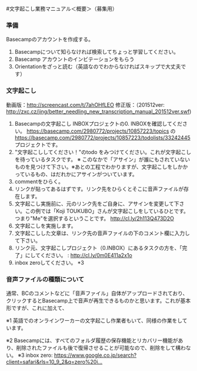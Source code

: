#文字起こし業務マニュアル＜概要＞（募集用）

### 準備
Basecampのアカウントを作成する。
1. Basecampについて知らなければ検索してちょっと学習してください。
2. Basecamp アカウントのインビテーションをもらう
3. Orientationをざっと読む（英語なのでわからなければスキップで大丈夫です）


### 文字起こし
動画版：http://screencast.com/t/7ahOHfLEO
修正版：（201512ver: http://zxc.cz/jing/better_needling_new_transcription_manual_201512ver.swf) 


1. Basecampの文字起こし INBOXプロジェクトの0. INBOXを確認してください。
https://basecamp.com/2980772/projects/10857223/topics
の https://basecamp.com/2980772/projects/10857223/todolists/33242445 プロジェクトです。
2. "文字起こししてください！"のtodo をみつけてください。これが文字起こしを待っているタスクです。
※ このなかで「アサイン」が誰にもされていないものを見つけて下さい。※あとの工程でわかりますが、文字起こしをしかかっているもの、はだれかにアサインがついています。
3. commentをひらく。
4. リンクが貼ってあるはずです。リンク先をひらくとそこに音声ファイルが存在します。
5. 文字起こし実施前に、元のリンク先をご自身に、アサインを変更して下さい。この例では「Koji TOUKUBO」さんが文字起こしをしているひとです。つまり"Me"を選択するということです。
http://cl.ly/2h113Q473D2O
6. 文字起こしを実施します。
7. 文字起こしした文章は、リンク先の音声ファイルの下のコメント欄に入力して下さい。
8. リンク元、文字起こしプロジェクト（0.INBOX）にあるタスクの方を、「完了」にしてください。 : http://cl.ly/0m0E411a2x1o
9. inbox zeroしてください。 *3 

### 音声ファイルの種類について
通常、BCのコメントなどに「音声ファイル」自体がアップロードされており、クリックするとBasecamp上で音声が再生できるものかと思います。これが基本形ですが、これに加えて、


※1 英語でのオンラインワーカーの文字起こし作業者もいて、同様の作業をしています。

※2 Basecampには、すべてのフォルダ履歴の保存機能とリカバリー機能があり、削除されたファイルも後で復帰させることが可能なので、削除をして構わない。
※3 inbox zero: https://www.google.co.jp/search?client=safari&rls=10_9_2&q=zero%20i…

